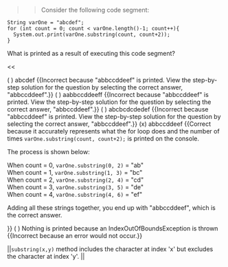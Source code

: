 >>Consider the following code segment:
<pre><code>String varOne = "abcdef";
for (int count = 0; count &lt; varOne.length()-1; count++){
  System.out.print(varOne.substring(count, count+2));
}</code></pre>
<p>What is printed as a result of executing this code segment?</p><<

( ) abcdef {{Incorrect because "abbccddeef" is printed. View the step-by-step solution for the question by selecting the correct answer, "abbccddeef".}}
( ) aabbccddeeff {{Incorrect because "abbccddeef" is printed. View the step-by-step solution for the question by selecting the correct answer, "abbccddeef".}}
( ) abcbcdcdedef {{Incorrect because "abbccddeef" is printed. View the step-by-step solution for the question by selecting the correct answer, "abbccddeef".}}
(x) abbccddeef {{Correct because it accurately represents what the for loop does and the number of times <code>varOne.substring(count, count+2);</code> is printed on the console.
<p>The process is shown below:</p>
When count = 0, <code>varOne.substring(0, 2)</code> = "ab"<br/>
When count = 1, <code>varOne.substring(1, 3)</code> = "bc"<br/>
When count = 2, <code>varOne.substring(2, 4)</code> = "cd"<br/>
When count = 3, <code>varOne.substring(3, 5)</code> = "de"<br/>
When count = 4, <code>varOne.substring(4, 6)</code> = "ef"<br/>
<p>Adding all these strings together, you end up with "abbccddeef", which is the correct answer.</p>}}
( ) Nothing is printed because an IndexOutOfBoundsException is thrown {{Incorrect because an error would not occur.}}

||<code>substring(x,y)</code> method includes the character at index 'x' but excludes the character at index 'y'. ||
